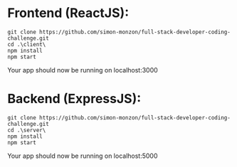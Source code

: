 # Frontend (ReactJS):

```reactjs
git clone https://github.com/simon-monzon/full-stack-developer-coding-challenge.git
cd .\client\
npm install
npm start
```

Your app should now be running on localhost:3000

# Backend (ExpressJS):

```reactjs
git clone https://github.com/simon-monzon/full-stack-developer-coding-challenge.git
cd .\server\
npm install
npm start 
```

Your app should now be running on localhost:5000


